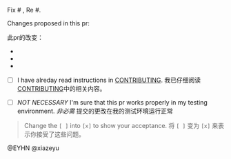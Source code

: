 Fix # , Re #.

Changes proposed in this pr:

此pr的改变：

- 

- 

- 

- [ ] I have alreday read instructions in [CONTRIBUTING](./CONTRIBUTING.md). 
我已仔细阅读[CONTRIBUTING](./CONTRIBUTING.md)中的相关内容。

- [ ] *NOT NECESSARY* I'm sure that this pr works properly in my testing environment.
*非必需* 提交的更改在我的测试环境运行正常

> Change the `[ ]` into `[x]` to show your acceptance.
将 `[ ]` 变为 `[x]` 来表示你接受了这些问题。


@EYHN @xiazeyu
